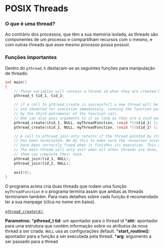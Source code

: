 # POSIX Threads

### O que é uma thread?
Ao contrário dos processos, que têm a sua memória isolada, as threads são componentes de um processo e compartilham recursos com o mesmo, e com outras threads que esse mesmo processo possa possuir. 

### Funções importantes
Dentro do `pthread.h` destacam-se as seguintes funções para manipulação de threads:

```C
int main()
{
    // These variables will contain a thread id when they are created by pthread_create
    pthread_t tid_1, tid_2;

    // if a call to pthread_create is successfull a new thread will be created
    // and sheduled for execution immediately, running the function pointed at 
    // by the third patrameter of the function call.
    // One can also pass arguments to it as long as they are a void pointer (only one argument is allowed)
    pthread_create(&tid_1, NULL, myThreadFunction, (void *)(&tid_1) );
    pthread_create(&tid_2, NULL, myThreadFunction, (void *)(&tid_2) );

    // A call to pthread_join only returns if the thread pointed by its first parameter 
    // has been terminated. We do this to make sure the resources associated with the threads
    // have been correctly freed when it finishes its execution. This also means that
    // The main thread will only exit when all other threads are done, ensuring all of
    // them can complete their task.
    pthread_join(tid_1, NULL);
    pthread_join(tid_2, NULL);
    
	exit(0);
}
```
O programa acima cria duas threads que rodam uma função `myThreadFunction` e o programa termina assim que ambas as threads terminarem também. Para mais detalhes sobre cada função é recomendado ler a sua manpage (clica no nome em baixo).

[`pthread_create(4)`:](https://man7.org/linux/man-pages/man3/pthread_create.3.html)

**Parametros:**
***pthread_t tid**: um apontador para o thread id
***attr**: apontador para uma estrutura que contém informação sobre os atributos da nova thread a ser criada. `NULL` usa as configurações default.
***start_routine()**: apontador para a função a ser executada pela thread.
***arg**: argumento a ser passado para a thread